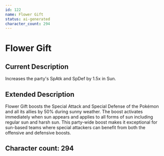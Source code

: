 ```yaml
---
id: 122
name: Flower Gift
status: ai-generated
character_count: 294
---
```


# Flower Gift

## Current Description
Increases the party's SpAtk and SpDef by 1.5x in Sun.

## Extended Description
Flower Gift boosts the Special Attack and Special Defense of the Pokémon and all its allies by 50% during sunny weather. The boost activates immediately when sun appears and applies to all forms of sun including regular sun and harsh sun. This party-wide boost makes it exceptional for sun-based teams where special attackers can benefit from both the offensive and defensive boosts.

## Character count: 294